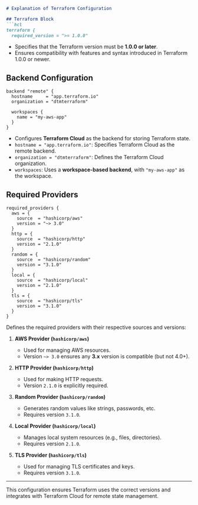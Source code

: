
```markdown
# Explanation of Terraform Configuration

## Terraform Block
```hcl
terraform {
  required_version = ">= 1.0.0"
```
- Specifies that the Terraform version must be **1.0.0 or later**.
- Ensures compatibility with features and syntax introduced in Terraform 1.0.0 or newer.

## Backend Configuration
```hcl
backend "remote" {
  hostname     = "app.terraform.io"
  organization = "dtmterraform"

  workspaces {
    name = "my-aws-app"
  }
}
```
- Configures **Terraform Cloud** as the backend for storing Terraform state.
- `hostname = "app.terraform.io"`: Specifies Terraform Cloud as the remote backend.
- `organization = "dtmterraform"`: Defines the Terraform Cloud organization.
- `workspaces`: Uses a **workspace-based backend**, with `"my-aws-app"` as the workspace.

## Required Providers
```hcl
required_providers {
  aws = {
    source  = "hashicorp/aws"
    version = "~> 3.0"
  }
  http = {
    source  = "hashicorp/http"
    version = "2.1.0"
  }
  random = {
    source  = "hashicorp/random"
    version = "3.1.0"
  }
  local = {
    source  = "hashicorp/local"
    version = "2.1.0"
  }
  tls = {
    source  = "hashicorp/tls"
    version = "3.1.0"
  }
}
```
Defines the required providers with their respective sources and versions:

1. **AWS Provider (`hashicorp/aws`)**
   - Used for managing AWS resources.
   - Version `~> 3.0` ensures any **3.x** version is compatible (but not 4.0+).

2. **HTTP Provider (`hashicorp/http`)**
   - Used for making HTTP requests.
   - Version `2.1.0` is explicitly required.

3. **Random Provider (`hashicorp/random`)**
   - Generates random values like strings, passwords, etc.
   - Requires version `3.1.0`.

4. **Local Provider (`hashicorp/local`)**
   - Manages local system resources (e.g., files, directories).
   - Requires version `2.1.0`.

5. **TLS Provider (`hashicorp/tls`)**
   - Used for managing TLS certificates and keys.
   - Requires version `3.1.0`.

---

This configuration ensures Terraform uses the correct versions and integrates with Terraform Cloud for remote state management.

